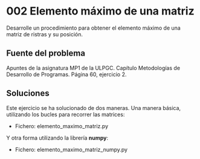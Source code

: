 # 002 Elemento máximo de una matriz
Desarrolle un procedimiento para obtener el elemento máximo de una matriz de ristras y su posición.

## Fuente del problema
Apuntes de la asignatura MP1 de la ULPGC. Capítulo Metodologías de Desarrollo de Programas. Página 60, ejercicio 2.

## Soluciones
Este ejercicio se ha solucionado de dos maneras. Una manera básica, utilizando los bucles para recorrer las matrices:

* Fichero: elemento_maximo_matriz.py

Y otra forma utilizando la librería **numpy**:

- Fichero: elemento_maximo_matriz_numpy.py

